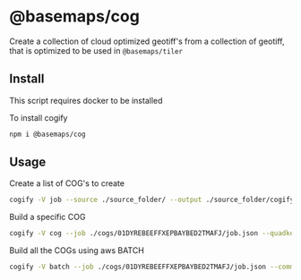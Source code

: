 # @basemaps/cog

Create a collection of cloud optimized geotiff's from a collection of geotiff, that is optimized to be used in `@basemaps/tiler`

## Install

This script requires docker to be installed

To install cogify

```bash
npm i @basemaps/cog
```

## Usage

Create a list of COG's to create

```bash
cogify -V job --source ./source_folder/ --output ./source_folder/cogify/
```

Build a specific COG

```bash
cogify -V cog --job ./cogs/01DYREBEEFFXEPBAYBED2TMAFJ/job.json --quadkey 0 --commit
```


Build all the COGs using aws BATCH

```bash
cogify -V batch --job ./cogs/01DYREBEEFFXEPBAYBED2TMAFJ/job.json --commit
```
